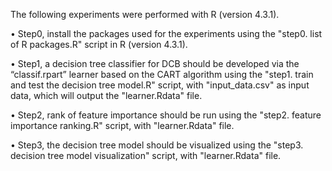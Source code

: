 The following experiments were performed with R (version 4.3.1).

•	Step0, install the packages used for the experiments using the "step0. list of R packages.R" script in R (version 4.3.1).

•	Step1, a decision tree classifier for DCB should be developed via the “classif.rpart” learner based on the CART algorithm using the "step1. train and test the decision tree model.R" script, with "input_data.csv" as input data, which will output the "learner.Rdata" file.

•	Step2, rank of feature importance should be run using the "step2. feature importance ranking.R" script, with "learner.Rdata" file.

•	Step3, the decision tree model should be visualized using the "step3. decision tree model visualization" script, with "learner.Rdata" file. 
